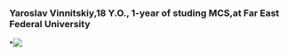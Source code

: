 ### Yaroslav Vinnitskiy,18 Y.O., 1-year of studing MCS,at Far East Federal University 
*<img src="https://img.shields.io/badge/C++-6600ff?style=for-the-badge&logo=c++&logoColor=black" />
<!--
**xYarvinx/xYarvinx** is a ✨ _special_ ✨ repository because its `README.md` (this file) appears on your GitHub profile.

Here are some ideas to get you started:

- 🔭 I’m currently working on ...
- 🌱 I’m currently learning ...
- 👯 I’m looking to collaborate on ...
- 🤔 I’m looking for help with ...
- 💬 Ask me about ...
- 📫 How to reach me: ...
- 😄 Pronouns: ...
- ⚡ Fun fact: ...
-->
